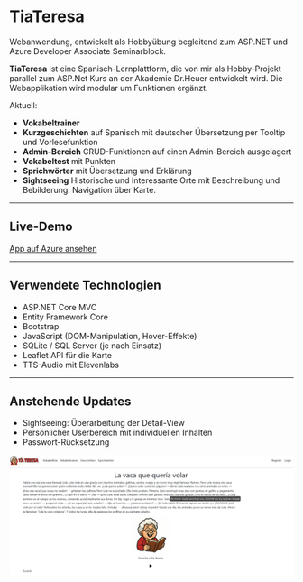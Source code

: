 # TiaTeresa

Webanwendung, entwickelt als Hobbyübung begleitend zum ASP.NET und Azure Developer Associate Seminarblock.

**TiaTeresa** ist eine Spanisch-Lernplattform, die von mir als Hobby-Projekt parallel zum ASP.Net Kurs an der Akademie Dr.Heuer entwickelt wird. Die Webapplikation wird modular um Funktionen ergänzt. 

Aktuell:
-  **Vokabeltrainer** 
-  **Kurzgeschichten** auf Spanisch mit deutscher Übersetzung per Tooltip und Vorlesefunktion
-  **Admin-Bereich** CRUD-Funktionen auf einen Admin-Bereich ausgelagert
-  **Vokabeltest** mit Punkten
-  **Sprichwörter** mit Übersetzung und Erklärung
-  **Sightseeing** Historische und Interessante Orte mit Beschreibung und Bebilderung. Navigation über Karte.


---
## Live-Demo  
[App auf Azure ansehen](https://tiateresa.sebastianjegorow.de)

---

## Verwendete Technologien

- ASP.NET Core MVC
- Entity Framework Core
- Bootstrap
- JavaScript (DOM-Manipulation, Hover-Effekte)
- SQLite / SQL Server (je nach Einsatz)
- Leaflet API für die Karte
- TTS-Audio mit Elevenlabs

---

## Anstehende Updates

- Sightseeing: Überarbeitung der Detail-View 
- Persönlicher Userbereich mit individuellen Inhalten
- Passwort-Rücksetzung


![Screenshot](tiascreenshot.png)
